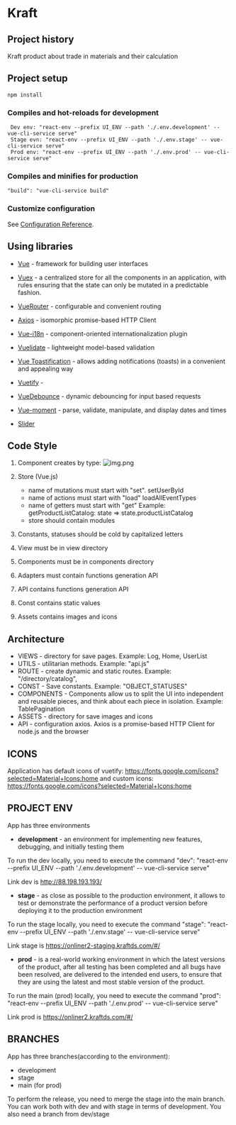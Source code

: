 # Kraft

## Project history

Kraft product about trade in materials and their calculation

## Project setup
```
npm install
```

### Compiles and hot-reloads for development
```
 Dev env: "react-env --prefix UI_ENV --path './.env.development' -- vue-cli-service serve"
 Stage evn: "react-env --prefix UI_ENV --path './.env.stage' -- vue-cli-service serve"
 Prod env: "react-env --prefix UI_ENV --path './.env.prod' -- vue-cli-service serve"
```

### Compiles and minifies for production
```
"build": "vue-cli-service build"
```

### Customize configuration
See [Configuration Reference](https://cli.vuejs.org/config/).

## Using libraries

* [Vue](https://v2.vuejs.org/v2/guide/installation.html) - framework for building user interfaces

* [Vuex](https://vuex.vuejs.org/installation.html) - a centralized store for all the components in an application, with rules ensuring that the state can only be mutated in a predictable fashion.

* [VueRouter](https://v3.router.vuejs.org/ru/installation.html) - configurable and convenient routing 

* [Axios](https://github.com/axios/axios) - isomorphic promise-based HTTP Client

* [Vue-i18n](https://www.npmjs.com/package/vue-i18n) - component-oriented internationalization plugin

* [Vuelidate](https://www.npmjs.com/package/vuelidate) - lightweight model-based validation

* [Vue Toastification](https://www.npmjs.com/package/vue-toastification) - allows adding notifications (toasts) in a convenient and appealing way

* [Vuetify](https://vuetifyjs.com/en/getting-started/installation/) - 

* [VueDebounce](https://www.npmjs.com/package/vue-debounce) - dynamic debouncing for input based requests

* [Vue-moment](https://www.npmjs.com/package/vue-moment) - parse, validate, manipulate, and display dates and times

* [Slider](https://www.npmjs.com/package/swiper-vue2)





## Code Style

1) Component creates by type: <calculator-formatted-item >
![img.png](img.png)
2) Store (Vue.js)
    * name of mutations must start with "set". setUserById
    * name of actions must start with "load" loadAllEventTypes
    * name of getters must start with "get" Example: getProductListCatalog: state => state.productListCatalog
    * store should contain modules 

3) Constants, statuses should be cold by capitalized letters 
4) View must be in view directory
5) Components must be in components directory
6) Adapters must contain  functions generation API
7) API contains  functions generation API
8) Const contains static values
9) Assets contains images and icons

## Architecture

* VIEWS - directory for save pages. Example: Log, Home, UserList
* UTILS - utilitarian methods. Example: "api.js"
* ROUTE - create dynamic and static routes. Example: "/directory/catalog", 
* CONST - Save constants. Example: "OBJECT_STATUSES"
* COMPONENTS - Components allow us to split the UI into independent and reusable pieces, and think about each piece in isolation. Example: TablePagination
* ASSETS - directory for save images and icons
* API - configuration axios. Axios is a promise-based HTTP Client for node.js and the browser

## ICONS
Application has default icons of vuetify: https://fonts.google.com/icons?selected=Material+Icons:home
and custom icons: https://fonts.google.com/icons?selected=Material+Icons:home 

## PROJECT ENV
App has three environments

 - **development** - an environment for implementing new features, debugging, and initially testing them 

 To run the dev locally, you need to execute the command "dev": "react-env --prefix UI_ENV --path './.env.development' -- vue-cli-service serve"

 Link dev is http://88.198.193.193/

 - **stage** - as close as possible to the production environment, it allows to test or demonstrate the performance of a product version before deploying it to the production environment

 To run the stage locally, you need to execute the command  "stage": "react-env --prefix UI_ENV --path './.env.stage' -- vue-cli-service serve"

Link stage is https://onliner2-staging.kraftds.com/#/

 - **prod** - is a real-world working environment in which the latest versions of the product, after all testing has been completed and all bugs have been resolved, are delivered to the intended end users, to ensure that they are using the latest and most stable version of the product.

To run the main (prod) locally, you need to execute the command "prod": "react-env --prefix UI_ENV --path './.env.prod' -- vue-cli-service serve"

Link prod is https://onliner2.kraftds.com/#/

## BRANCHES
App has three branches(according to the environment): 
 - development
 - stage
 - main (for prod)

To perform the release, you need to merge the stage into the main branch.
You can work both with dev and with stage in terms of development. You also need a branch from dev/stage



